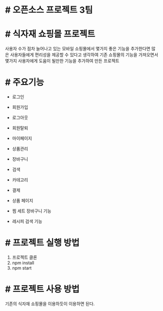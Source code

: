
# # 오픈소스 프로젝트 3팀

# # 식자재 쇼핑몰 프로젝트
사용자 수가 점차 늘어나고 있는 모바일 쇼핑몰에서 몇가지 좋은 기능을 추가한다면 많은 사용자들에게 편리성을 제공할 수 있다고 생각하여 
기존 쇼핑몰의 기능을 가져오면서 몇가지 사용자에게 도움이 될만한 기능을 추가하여 만든 프로젝트


# # 주요기능

* 로그인

* 회원가입

* 로그아웃

* 회원탈퇴

* 마이페이지

* 상품관리

* 장바구니

* 검색

* 카테고리

* 결제 

* 상품 페이지

* 찜 세트 장바구니 기능

* 레시피 검색 기능


# # 프로젝트 실행 방법
1. 프로젝트 클론
2. npm install
3. npm start

# # 프로젝트 사용 방법
기존의 식자재 쇼핑몰을 이용하듯이 이용하면 된다.

# #


  
